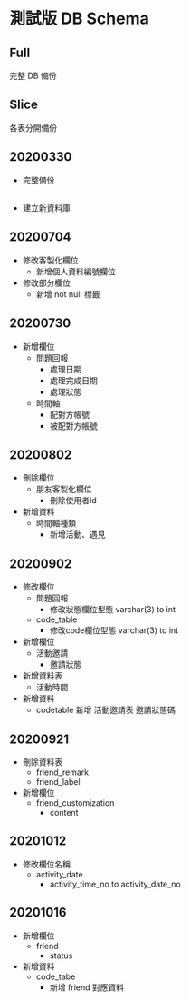 # 測試版 DB Schema

## Full

完整 DB 備份

## Slice 

各表分開備份

## 20200330
* 完整備份

## 
* 建立新資料庫

## 20200704 
* 修改客製化欄位
    * 新增個人資料編號欄位
* 修改部分欄位
    * 新增 not null 標籤

## 20200730
* 新增欄位
    * 問題回報
        * 處理日期
        * 處理完成日期
        * 處理狀態
    * 時間軸
        * 配對方帳號
        * 被配對方帳號
## 20200802
* 刪除欄位
    * 朋友客製化欄位
        * 刪除使用者Id
* 新增資料
    * 時間軸種類
        * 新增活動、遇見

## 20200902
* 修改欄位
    * 問題回報
        * 修改狀態欄位型態 varchar(3) to int
    * code_table
        * 修改code欄位型態 varchar(3) to int
* 新增欄位
    * 活動邀請
        * 邀請狀態
* 新增資料表 
    * 活動時間
* 新增資料
    * codetable 新增 活動邀請表 邀請狀態碼
## 20200921
* 刪除資料表
    * friend_remark
    * friend_label
* 新增欄位
    * friend_customization
        * content 
## 20201012
* 修改欄位名稱
    * activity_date
        * activity_time_no to activity_date_no
## 20201016
* 新增欄位
    * friend
        * status
* 新增資料
    * code_tabe
        * 新增 friend 對應資料
